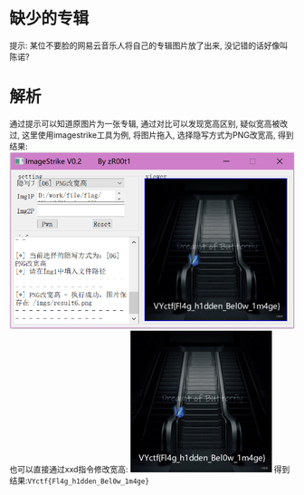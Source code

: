 # 缺少的专辑
提示: 某位不要脸的网易云音乐人将自己的专辑图片放了出来, 没记错的话好像叫陈诺?

# 解析
通过提示可以知道原图片为一张专辑, 通过对比可以发现宽高区别, 疑似宽高被改过, 这里使用imagestrike工具为例, 将图片拖入, 选择隐写方式为PNG改宽高, 得到结果:
![](./pic1.png)
也可以直接通过xxd指令修改宽高:
![](./pic2.png)
得到结果:`VYctf{Fl4g_h1dden_Bel0w_1m4ge}`